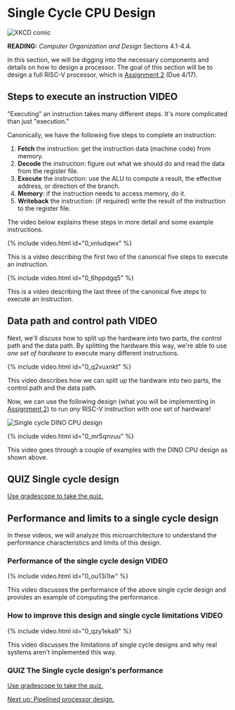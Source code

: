 # Single Cycle CPU Design

![XKCD comic](https://imgs.xkcd.com/comics/old_days.png)

**READING:** *Computer Organization and Design* Sections 4.1-4.4.

In this section, we will be digging into the necessary components and details on how to design a processor.
The goal of this section will be to design a full RISC-V processor, which is [Assignment 2](https://github.com/jlpteaching/dinocpu-sq20/blob/master/assignments/assignment-2.md) (Due 4/17).

## Steps to execute an instruction **VIDEO**

"Executing" an instruction takes many different steps.
It's more complicated than just "execution."

Canonically, we have the following five steps to complete an instruction:

1. **Fetch** the instruction: get the instruction data (machine code) from memory.
2. **Decode** the instruction: figure out what we should do and read the data from the register file.
3. **Execute** the instruction: use the ALU to compute a result, the effective address, or direction of the branch.
4. **Memory**: if the instruction needs to access memory, do it.
5. **Writeback** the instruction: (if required) write the result of the instruction to the register file.

The video below explains these steps in more detail and some example instructions.

{% include video.html id="0_vnludqwx" %}

This is a video describing the first two of the canonical five steps to execute an instruction.

{% include video.html id="0_6hppdgq5" %}

This is a video describing the last three of the canonical five steps to execute an instruction.

## Data path and control path **VIDEO**

Next, we'll discuss how to split up the hardware into two parts, the control path and the data path.
By splitting the hardware this way, we're able to use *one set of hardware* to execute many different instructions.

{% include video.html id="0_q2vuxnkt" %}

This video describes how we can split up the hardware into two parts, the control path and the data path.

Now, we can use the following design (what you will be implementing in [Assignment 2](https://github.com/jlpteaching/dinocpu-sq20/blob/master/assignments/assignment-2.md)) to run *any* RISC-V instruction with *one* set of hardware!

![Single cycle DINO CPU design](https://github.com/jlpteaching/dinocpu-sq20/blob/master/assignments/single-cycle-no-control.svg)

{% include video.html id="0_mr5qnvuu" %}

This video goes through a couple of examples with the DINO CPU design as shown above.

## **QUIZ** Single cycle design

[Use gradescope to take the quiz.](https://www.gradescope.com/courses/105214/assignments/439561)

## Performance and limits to a single cycle design

In these videos, we will analyze this microarchitecture to understand the performance characteristics and limits of this design.

### Performance of the single cycle design **VIDEO**

{% include video.html id="0_ou13i1lw" %}

This video discusses the performance of the above single cycle design and provides an example of computing the performance.

### How to improve this design and single cycle limitations **VIDEO**

{% include video.html id="0_qzy1eka9" %}

This video discusses the limitations of single cycle designs and why real systems aren't implemented this way.

### **QUIZ** The Single cycle design's performance

[Use gradescope to take the quiz.](https://www.gradescope.com/courses/105214/assignments/439578)

[Next up: Pipelined processor design.](./pipelined.md)
